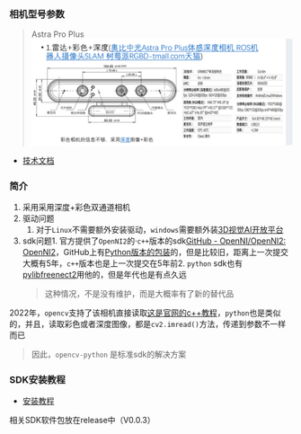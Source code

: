### 相机型号参数

> Astra Pro Plus
> ![../../assets/Pasted_image_20240126210527.png](../../assets/Pasted_image_20240126210527.png)

- [技术文档](../../assets/Astra_Pro_Plus_instrution.pdf)

### 简介

1. 采用采用深度+彩色双通道相机
2. 驱动问题
   1. 对于`Linux`不需要额外安装驱动，`windows`需要额外装[3D视觉AI开放平台](https://vcp.developer.orbbec.com.cn/documentation?doc=doc-78)
3. sdk问题1. 官方提供了`OpenNI2`的·`c++`版本的sdk[GitHub - OpenNI/OpenNI2: OpenNI2](https://github.com/OpenNI/OpenNI2)，GitHub上有[Python版本的包装](https://github.com/severin-lemaignan/openni-python)的，但是比较旧，距离上一次提交大概有5年，`c++`版本也是上一次提交在5年前2. `python` sdk也有[pylibfreenect2](https://github.com/r9y9/pylibfreenect2)用他的，但是年代也是有点久远
   > 这种情况，不是没有维护，而是大概率有了新的替代品

2022年，`opencv`支持了该相机直接读取[这是官网的c++教程](https://docs.opencv.org/4.x/d4/d65/tutorial_orbbec_astra.html)，`python`也是类似的，并且，读取彩色或者深度图像，都是`cv2.imread()`方法，传递到参数不一样而已

> 因此，`opencv-python` 是标准sdk的解决方案

### SDK安装教程

- [安装教程](../../assets/AstraPro_SDK_install.pdf)

相关SDK软件包放在release中（V0.0.3）
